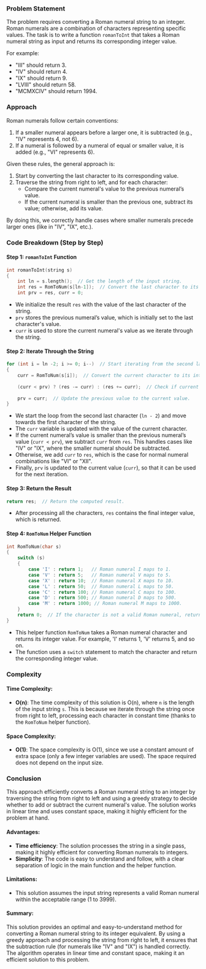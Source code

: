 ### Problem Statement

The problem requires converting a Roman numeral string to an integer. Roman numerals are a combination of characters representing specific values. The task is to write a function `romanToInt` that takes a Roman numeral string as input and returns its corresponding integer value.

For example:
- "III" should return 3.
- "IV" should return 4.
- "IX" should return 9.
- "LVIII" should return 58.
- "MCMXCIV" should return 1994.

### Approach

Roman numerals follow certain conventions:
1. If a smaller numeral appears before a larger one, it is subtracted (e.g., "IV" represents 4, not 6).
2. If a numeral is followed by a numeral of equal or smaller value, it is added (e.g., "VI" represents 6).

Given these rules, the general approach is:
1. Start by converting the last character to its corresponding value.
2. Traverse the string from right to left, and for each character:
   - Compare the current numeral's value to the previous numeral’s value.
   - If the current numeral is smaller than the previous one, subtract its value; otherwise, add its value.
   
By doing this, we correctly handle cases where smaller numerals precede larger ones (like in "IV", "IX", etc.).

### Code Breakdown (Step by Step)

#### Step 1: `romanToInt` Function

```cpp
int romanToInt(string s)
{
    int ln = s.length();  // Get the length of the input string.
    int res = RomToNum(s[ln-1]);  // Convert the last character to its integer value.
    int prv = res, curr = 0;
```

- We initialize the result `res` with the value of the last character of the string.
- `prv` stores the previous numeral’s value, which is initially set to the last character's value.
- `curr` is used to store the current numeral's value as we iterate through the string.

#### Step 2: Iterate Through the String

```cpp
for (int i = ln -2; i >= 0; i--)  // Start iterating from the second last character.
{
    curr = RomToNum(s[i]);  // Convert the current character to its integer value.
    
    (curr < prv) ? (res -= curr) : (res += curr);  // Check if current numeral is smaller than previous one.
    
    prv = curr;  // Update the previous value to the current value.
}
```

- We start the loop from the second last character (`ln - 2`) and move towards the first character of the string.
- The `curr` variable is updated with the value of the current character.
- If the current numeral’s value is smaller than the previous numeral’s value (`curr < prv`), we subtract `curr` from `res`. This handles cases like "IV" or "IX", where the smaller numeral should be subtracted.
- Otherwise, we add `curr` to `res`, which is the case for normal numeral combinations like "VI" or "XII".
- Finally, `prv` is updated to the current value (`curr`), so that it can be used for the next iteration.

#### Step 3: Return the Result

```cpp
return res;  // Return the computed result.
```

- After processing all the characters, `res` contains the final integer value, which is returned.

#### Step 4: `RomToNum` Helper Function

```cpp
int RomToNum(char s)
{
    switch (s)
    {
        case 'I' : return 1;   // Roman numeral I maps to 1.
        case 'V' : return 5;   // Roman numeral V maps to 5.
        case 'X' : return 10;  // Roman numeral X maps to 10.
        case 'L' : return 50;  // Roman numeral L maps to 50.
        case 'C' : return 100; // Roman numeral C maps to 100.
        case 'D' : return 500; // Roman numeral D maps to 500.
        case 'M' : return 1000; // Roman numeral M maps to 1000.
    }
    return 0;  // If the character is not a valid Roman numeral, return 0.
}
```

- This helper function `RomToNum` takes a Roman numeral character and returns its integer value. For example, 'I' returns 1, 'V' returns 5, and so on.
- The function uses a `switch` statement to match the character and return the corresponding integer value.

### Complexity

#### Time Complexity:
- **O(n)**: The time complexity of this solution is O(n), where `n` is the length of the input string `s`. This is because we iterate through the string once from right to left, processing each character in constant time (thanks to the `RomToNum` helper function).

#### Space Complexity:
- **O(1)**: The space complexity is O(1), since we use a constant amount of extra space (only a few integer variables are used). The space required does not depend on the input size.

### Conclusion

This approach efficiently converts a Roman numeral string to an integer by traversing the string from right to left and using a greedy strategy to decide whether to add or subtract the current numeral's value. The solution works in linear time and uses constant space, making it highly efficient for the problem at hand.

#### Advantages:
- **Time efficiency**: The solution processes the string in a single pass, making it highly efficient for converting Roman numerals to integers.
- **Simplicity**: The code is easy to understand and follow, with a clear separation of logic in the main function and the helper function.
  
#### Limitations:
- This solution assumes the input string represents a valid Roman numeral within the acceptable range (1 to 3999).
  
#### Summary:
This solution provides an optimal and easy-to-understand method for converting a Roman numeral string to its integer equivalent. By using a greedy approach and processing the string from right to left, it ensures that the subtraction rule (for numerals like "IV" and "IX") is handled correctly. The algorithm operates in linear time and constant space, making it an efficient solution to this problem.